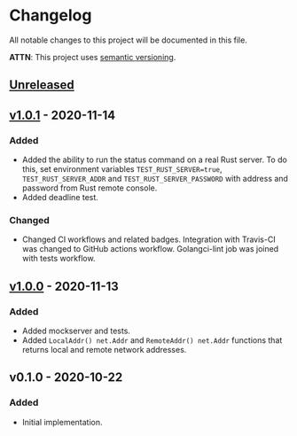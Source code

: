 # Changelog
All notable changes to this project will be documented in this file.

**ATTN**: This project uses [semantic versioning](http://semver.org/).

## [Unreleased]

## [v1.0.1] - 2020-11-14
### Added
- Added the ability to run the status command on a real Rust server. To do this, set environment variables `TEST_RUST_SERVER=true`, 
`TEST_RUST_SERVER_ADDR` and `TEST_RUST_SERVER_PASSWORD` with address and password from Rust remote console.  
- Added deadline test.  

### Changed
- Changed CI workflows and related badges. Integration with Travis-CI was changed to GitHub actions workflow. Golangci-lint 
job was joined with tests workflow.  

## [v1.0.0] - 2020-11-13
### Added
- Added mockserver and tests.
- Added `LocalAddr() net.Addr` and `RemoteAddr() net.Addr` functions that returns local and remote network addresses.

## v0.1.0 - 2020-10-22
### Added
- Initial implementation.

[Unreleased]: https://github.com/gorcon/websocket/compare/v1.0.1...HEAD
[v1.0.1]: https://github.com/gorcon/websocket/compare/v1.0.0...v1.0.1
[v1.0.0]: https://github.com/gorcon/websocket/compare/v0.1.0...v1.0.0
